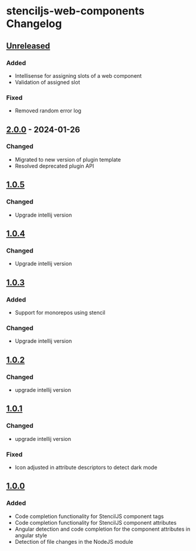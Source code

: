 <!-- Keep a Changelog guide -> https://keepachangelog.com -->

# stenciljs-web-components Changelog

## [Unreleased]

### Added

- Intellisense for assigning slots of a web component
- Validation of assigned slot

### Fixed

- Removed random error log

## [2.0.0] - 2024-01-26

### Changed

- Migrated to new version of plugin template
- Resolved deprecated plugin API

## [1.0.5]

### Changed

- Upgrade intellij version

## [1.0.4]

### Changed

- Upgrade intellij version

## [1.0.3]

### Added

- Support for monorepos using stencil

### Changed

- Upgrade intellij version

## [1.0.2]

### Changed

- upgrade intellij version

## [1.0.1]

### Changed

- upgrade intellij version

### Fixed

- Icon adjusted in attribute descriptors to detect dark mode

## [1.0.0]

### Added

- Code completion functionality for StencilJS component tags
- Code completion functionality for StencilJS component attributes
- Angular detection and code completion for the component attributes in angular style
- Detection of file changes in the NodeJS module

[Unreleased]: https://github.com/GlennLefevere/stenciljs-plugin/compare/v2.0.0...HEAD
[2.0.0]: https://github.com/GlennLefevere/stenciljs-plugin/compare/v1.0.5...v2.0.0
[1.0.5]: https://github.com/GlennLefevere/stenciljs-plugin/compare/v1.0.4...v1.0.5
[1.0.4]: https://github.com/GlennLefevere/stenciljs-plugin/compare/v1.0.3...v1.0.4
[1.0.3]: https://github.com/GlennLefevere/stenciljs-plugin/compare/v1.0.2...v1.0.3
[1.0.2]: https://github.com/GlennLefevere/stenciljs-plugin/compare/v1.0.1...v1.0.2
[1.0.1]: https://github.com/GlennLefevere/stenciljs-plugin/compare/v1.0.0...v1.0.1
[1.0.0]: https://github.com/GlennLefevere/stenciljs-plugin/commits/v1.0.0
